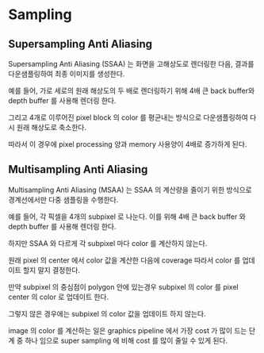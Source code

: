 # Sampling

## Supersampling Anti Aliasing
Supersampling Anti Aliasing (SSAA) 는 화면을 고해상도로 렌더링한 다음, 결과를 다운샘플링하여 최종 이미지를 생성한다. 

예를 들어, 가로 세로의 원래 해상도의 두 배로 렌더링하기 위해 4배 큰 back buffer와 depth buffer 를 사용해 렌더링 한다.

그리고 4개로 이루어진 pixel block 의 color 를 평균내는 방식으로 다운샘플링하여 다시 원래 해상도로 축소한다. 

따라서 이 경우에 pixel processing 양과 memory 사용양이 4배로 증가하게 된다.


## Multisampling Anti Aliasing
Multisampling Anti Aliasing (MSAA) 는 SSAA 의 계산량을 줄이기 위한 방식으로 경계선에서만 다중 샘플링을 수행한다.

예를 들어, 각 픽셀을 4개의 subpixel 로 나눈다. 이를 위해 4배 큰 back buffer 와 depth buffer 를 사용해 렌더링 한다.

하지만 SSAA 와 다르게 각 subpixel 마다 color 를 계산하지 않는다. 

원래 pixel 의 center 에서 color 값을 계산한 다음에 coverage 따라서 color 를 업데이트 할지 말지 결정한다.

만약 subpixel 의 중심점이 polygon 안에 있는경우 subpixel 의 color 를 pixel center 의 color 로 업데이트 한다.

그렇지 않은 경우에는 subpixel 의 color 값을 업데이트 하지 않는다.

image 의 color 를 계산하는 일은 graphics pipeline 에서 가장 cost 가 많이 드는 단계 중 하나 임으로 super sampling 에 비해 cost 를 많이 줄일 수 있게 된다.

